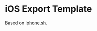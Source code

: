# iOS Export Template

Based on [iphone.sh](https://github.com/Calinou/godot-builds-ci/blob/master/scripts/azure-pipelines/build/iphone.sh).

